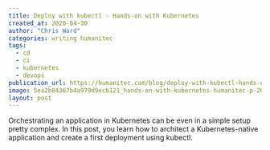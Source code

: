 ```yaml
---
title: Deploy with kubectl - Hands-on with Kubernetes
created_at: 2020-04-30
author: "Chris Ward"
categories: writing humanitec
tags: 
  - cd
  - ci
  - kubernetes
  - devops
publication_url: https://humanitec.com/blog/deploy-with-kubectl-hands-on-with-kubernetes
image: 5ea2b84367b4a979d9ecb121_hands-on-with-kubernetes-humanitec-p-2000.png
layout: post
---
```

Orchestrating an application in Kubernetes can be even in a simple setup pretty complex. In this post, you learn how to architect a Kubernetes-native application and create a first deployment using kubectl.